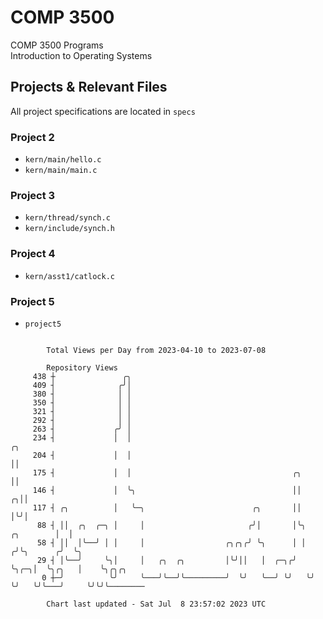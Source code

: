 # COMP 3500
COMP 3500 Programs  
Introduction to Operating Systems  
## Projects & Relevant Files
All project specifications are located in `specs`
### Project 2
- `kern/main/hello.c`
- `kern/main/main.c`
### Project 3
- `kern/thread/synch.c`
- `kern/include/synch.h`
### Project 4
- `kern/asst1/catlock.c`
### Project 5
- `project5`

```

        Total Views per Day from 2023-04-10 to 2023-07-08

        Repository Views
     438 ┼               ╭╮
     409 ┤              ╭╯│
     380 ┤              │ │
     350 ┤              │ │
     321 ┤              │ │
     292 ┤              │ │
     263 ┤             ╭╯ │
     234 ┤             │  │                                                        ╭╮
     204 ┤             │  │                                                        ││
     175 ┤             │  │                                    ╭╮                  ││
     146 ┤             │  ╰╮                                   ││                ╭╮││
     117 ┤ ╭╮          │   ╰─╮                        ╭╮       ││                │╰╯│
      88 ┤ ││  ╭╮  ╭─╮ │     │                       ╭╯│       │╰╮     ╭╮        │  │
      58 ┤ ││  │╰──╯ │ │     │                  ╭╮╭╮╭╯ ╰╮      │ │    ╭╯╰╮      ╭╯  ╰╮
      29 ┤ │╰──╯     ╰╮│     │   ╭╮  ╭╮         │╰╯││   │  ╭─╮╭╯ ╰╮╭─╮│  ╰╮╭╮   │    ╰╮╭╮╭╮
       0 ┼─╯          ╰╯     ╰───╯╰──╯╰─────────╯  ╰╯   ╰──╯ ╰╯   ╰╯ ╰╯   ╰╯╰───╯     ╰╯╰╯╰────────

        Chart last updated - Sat Jul  8 23:57:02 2023 UTC
        
```
